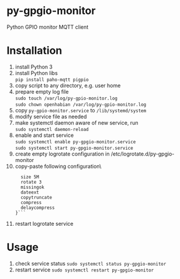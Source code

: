 # py-gpgio-monitor
Python GPIO monitor MQTT client 

# Installation
1. install Python 3
1. install Python libs\
   `pip install paho-mqtt pigpio`
1. copy script to any directory, e.g. user home
1. prepare empty log file\
   `sudo touch /var/log/py-gpio-monitor.log`\
   `sudo chown openhabian /var/log/py-gpio-monitor.log`
1. copy `py-gpio-monitor.service` to `/lib/systemd/system`
1. modify service file as needed
1. make systemctl daemon aware of new service, run\
   `sudo systemctl daemon-reload`
1. enable and start service\
    `sudo systemctl enable py-gpgio-monitor.service`\
    `sudo systemctl start py-gpgio-monitor.service`
1. create empty logrotate configuration in /etc/logrotate.d/py-gpgio-monitor
1. copy-paste following configuration\
    ```/var/log/py-gpgio-monitor.log {
      size 5M
      rotate 3
      missingok
      dateext
      copytruncate
      compress
      delaycompress
    }```
 1. restart logrotate service

# Usage
1. check service status
   `sudo systemctl status py-gpgio-monitor`
1. restart service
   `sudo systemctl restart py-gpgio-monitor`
